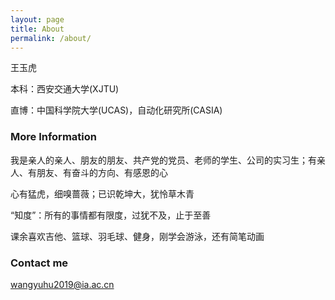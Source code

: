 ```yaml
---
layout: page
title: About
permalink: /about/
---
```


王玉虎

本科：西安交通大学(XJTU)

直博：中国科学院大学(UCAS)，自动化研究所(CASIA)

### More Information

我是亲人的亲人、朋友的朋友、共产党的党员、老师的学生、公司的实习生；有亲人、有朋友、有奋斗的方向、有感恩的心

心有猛虎，细嗅蔷薇；已识乾坤大，犹怜草木青

“知度”：所有的事情都有限度，过犹不及，止于至善

课余喜欢吉他、篮球、羽毛球、健身，刚学会游泳，还有简笔动画

### Contact me

[wangyuhu2019@ia.ac.cn](mailto:wangyuhu2019@ia.ac.cn)
